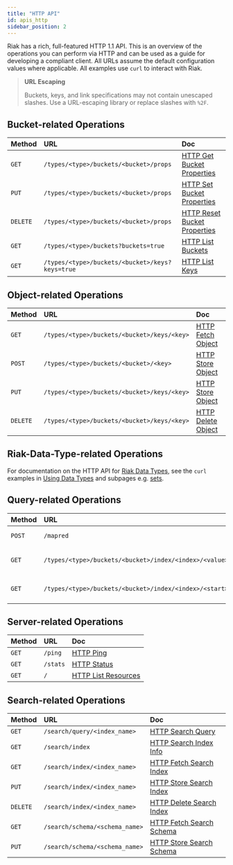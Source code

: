 ```yaml
---
title: "HTTP API"
id: apis_http
sidebar_position: 2
---
```


Riak has a rich, full-featured HTTP 1.1 API. This is an overview of the
operations you can perform via HTTP and can be used as a guide for
developing a compliant client. All URLs assume the default configuration
values where applicable. All examples use `curl` to interact with Riak.

> **URL Escaping**
>
> Buckets, keys, and link specifications may not contain unescaped
> slashes. Use a URL-escaping library or replace slashes with `%2F`.

## Bucket-related Operations

| Method   | URL                                             | Doc                                                                                |
|:---------|:------------------------------------------------|:-----------------------------------------------------------------------------------|
| `GET`    | `/types/<type>/buckets/<bucket>/props`          | [HTTP Get Bucket Properties](../../../developing/api/http/get-bucket-props.md)     |
| `PUT`    | `/types/<type>/buckets/<bucket>/props`          | [HTTP Set Bucket Properties](../../../developing/api/http/set-bucket-props.md)     |
| `DELETE` | `/types/<type>/buckets/<bucket>/props`          | [HTTP Reset Bucket Properties](../../../developing/api/http/reset-bucket-props.md) |
| `GET`    | `/types/<type>/buckets?buckets=true`            | [HTTP List Buckets](../../../developing/api/http/list-buckets.md)                  |
| `GET`    | `/types/<type>/buckets/<bucket>/keys?keys=true` | [HTTP List Keys](../../../developing/api/http/list-keys.md)                        |

## Object-related Operations

| Method   | URL                                         | Doc                                                                 |
|:---------|:--------------------------------------------|:--------------------------------------------------------------------|
| `GET`    | `/types/<type>/buckets/<bucket>/keys/<key>` | [HTTP Fetch Object](../../../developing/api/http/fetch-object.md)   |
| `POST`   | `/types/<type>/buckets/<bucket>/<key>`      | [HTTP Store Object](../../../developing/api/http/store-object.md)   |
| `PUT`    | `/types/<type>/buckets/<bucket>/keys/<key>` | [HTTP Store Object](../../../developing/api/http/store-object.md)   |
| `DELETE` | `/types/<type>/buckets/<bucket>/keys/<key>` | [HTTP Delete Object](../../../developing/api/http/delete-object.md) |

## Riak-Data-Type-related Operations

For documentation on the HTTP API for [Riak Data Types](../../../learn/concepts/crdts.md),
see the `curl` examples in [Using Data Types](../../../developing/data-types/index.md#usage-examples)
and subpages e.g. [sets](../../../developing/data-types/sets.md).

## Query-related Operations

| Method | URL                                                          | Doc                                                                         |
|:-------|:-------------------------------------------------------------|:----------------------------------------------------------------------------|
| `POST` | `/mapred`                                                    | [HTTP MapReduce](../../../developing/api/http/mapreduce.md)                 |
| `GET`  | `/types/<type>/buckets/<bucket>/index/<index>/<value>`       | [HTTP Secondary Indexes](../../../developing/api/http/secondary-indexes.md) |
| `GET`  | `/types/<type>/buckets/<bucket>/index/<index>/<start>/<end>` | [HTTP Secondary Indexes](../../../developing/api/http/secondary-indexes.md) |

## Server-related Operations

| Method | URL      | Doc                                                                   |
|:-------|:---------|:----------------------------------------------------------------------|
| `GET`  | `/ping`  | [HTTP Ping](../../../developing/api/http/ping.md)                     |
| `GET`  | `/stats` | [HTTP Status](../../../developing/api/http/status.md)                 |
| `GET`  | `/`      | [HTTP List Resources](../../../developing/api/http/list-resources.md) |

## Search-related Operations

| Method   | URL                            | Doc                                                                             |
|:---------|:-------------------------------|:--------------------------------------------------------------------------------|
| `GET`    | `/search/query/<index_name>`   | [HTTP Search Query](../../../developing/api/http/search-query.md)               |
| `GET`    | `/search/index`                | [HTTP Search Index Info](../../../developing/api/http/search-index-info.md)     |
| `GET`    | `/search/index/<index_name>`   | [HTTP Fetch Search Index](../../../developing/api/http/fetch-search-index.md)   |
| `PUT`    | `/search/index/<index_name>`   | [HTTP Store Search Index](../../../developing/api/http/store-search-index.md)   |
| `DELETE` | `/search/index/<index_name>`   | [HTTP Delete Search Index](../../../developing/api/http/delete-search-index.md) |
| `GET`    | `/search/schema/<schema_name>` | [HTTP Fetch Search Schema](../../../developing/api/http/fetch-search-schema.md) |
| `PUT`    | `/search/schema/<schema_name>` | [HTTP Store Search Schema](../../../developing/api/http/store-search-schema.md) |
